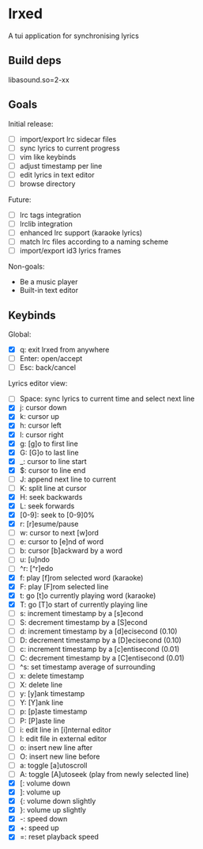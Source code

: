 # lrxed

A tui application for synchronising lyrics

## Build deps

libasound.so=2-xx

## Goals

Initial release:

- [ ] import/export lrc sidecar files
- [ ] sync lyrics to current progress
- [ ] vim like keybinds
- [ ] adjust timestamp per line
- [ ] edit lyrics in text editor
- [ ] browse directory

Future:

- [ ] lrc tags integration
- [ ] lrclib integration
- [ ] enhanced lrc support (karaoke lyrics)
- [ ] match lrc files according to a naming scheme
- [ ] import/export id3 lyrics frames

Non-goals:

- Be a music player
- Built-in text editor

## Keybinds

Global:

- [x] q: exit lrxed from anywhere
- [ ] Enter: open/accept
- [ ] Esc: back/cancel

Lyrics editor view:

- [ ] Space: sync lyrics to current time and select next line
- [x] j: cursor down
- [x] k: cursor up
- [x] h: cursor left
- [x] l: cursor right
- [x] g: \[g]o to first line
- [x] G: \[G]o to last line
- [x] \_: cursor to line start
- [x] $: cursor to line end
- [ ] J: append next line to current
- [ ] K: split line at cursor
- [x] H: seek backwards
- [x] L: seek forwards
- [x] \[0-9]: seek to \[0-9]0%
- [x] r: \[r]esume/pause
- [ ] w: cursor to next \[w]ord
- [ ] e: cursor to \[e]nd of word
- [ ] b: cursor \[b]ackward by a word
- [ ] u: \[u]ndo
- [ ] ^r: \[^r]edo
- [x] f: play \[f]rom selected word (karaoke)
- [x] F: play \[F]rom selected line
- [x] t: go \[t]o currently playing word (karaoke)
- [x] T: go \[T]o start of currently playing line
- [ ] s: increment timestamp by a \[s]econd
- [ ] S: decrement timestamp by a \[S]econd
- [ ] d: increment timestamp by a \[d]ecisecond (0.10)
- [ ] D: decrement timestamp by a \[D]ecisecond (0.10)
- [ ] c: increment timestamp by a \[c]entisecond (0.01)
- [ ] C: decrement timestamp by a \[C]entisecond (0.01)
- [ ] ^s: set timestamp average of surrounding
- [ ] x: delete timestamp
- [ ] X: delete line
- [ ] y: \[y]ank timestamp
- [ ] Y: \[Y]ank line
- [ ] p: \[p]aste timestamp
- [ ] P: \[P]aste line
- [ ] i: edit line in \[i]nternal editor
- [ ] I: edit file in external editor
- [ ] o: insert new line after
- [ ] O: insert new line before
- [ ] a: toggle \[a]utoscroll
- [ ] A: toggle \[A]utoseek (play from newly selected line)
- [x] [: volume down
- [x] ]: volume up
- [x] {: volume down slightly
- [x] }: volume up slightly
- [x] -: speed down
- [x] +: speed up
- [x] =: reset playback speed
